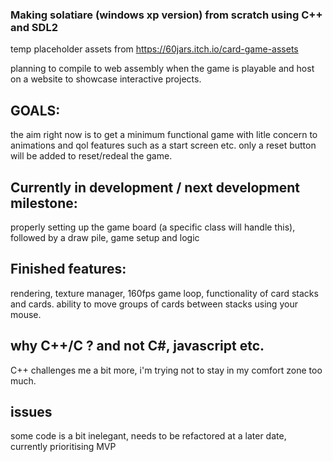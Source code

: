 ### Making solatiare (windows xp version) from scratch using C++ and SDL2

temp placeholder assets from https://60jars.itch.io/card-game-assets

planning to compile to web assembly when the game is playable and host on a website to showcase interactive projects.


## GOALS:
the aim right now is to get a minimum functional game with litle concern to animations and qol features such as a start screen etc.
only a reset button will be added to reset/redeal the game.

## Currently in development / next development milestone:
properly setting up the game board (a specific class will handle this), followed by a draw pile, game setup and logic

## Finished features:
rendering, texture manager, 160fps game loop, functionality of card stacks and cards.
ability to move groups of cards between stacks using your mouse.


## why C++/C ? and not C#, javascript etc.
C++ challenges me a bit more, i'm trying not to stay in my comfort zone too much.

## issues
some code is a bit inelegant, needs to be refactored at a later date, currently prioritising MVP
